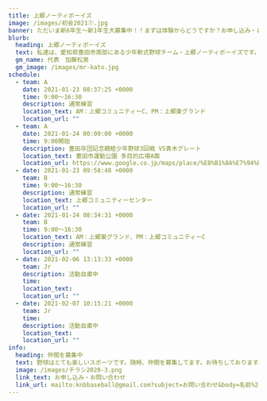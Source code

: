 ```yaml
---
title: 上郷ノーティボーイズ
image: /images/初会2021①.jpg
banner: ただいま新6年生～新1年生大募集中！！まずは体験からどうですか？お申し込み・お問い合わせはお気軽にどうぞ！！
blurb:
  heading: 上郷ノーティボーイズ
  text: 私達は、愛知県豊田市南部にある少年軟式野球チーム・上郷ノーティボーイズです。野球を愛する少年・少女達の夢を育み、軟式野球を正しく指導し、体力向上と礼儀を養成します。また、親友同士の友情と交歓の場を与え、規則正しい明朗な少年・少女を育成することを目的としています。
  gm_name: 代表　加藤松男
  gm_image: /images/mr-kato.jpg
schedule:
  - team: A
    date: 2021-01-23 08:37:25 +0000
    time: 9:00～16:30
    description: 通常練習
    location_text: AM：上郷コミュニティーC、PM：上郷東グランド
    location_url: ""
  - team: A
    date: 2021-01-24 00:00:00 +0000
    time: 9:00開始
    description: 豊田卒団記念親睦少年野球3回戦 VS青木グレート
    location_text: 豊田市運動公園 多目的広場A面
    location_url: https://www.google.co.jp/maps/place/%E8%B1%8A%E7%94%B0%E5%B8%82%E9%81%8B%E5%8B%95%E5%85%AC%E5%9C%92+%E5%A4%9A%E7%9B%AE%E7%9A%84%E5%BA%83%E5%A0%B4/@35.1349229,137.1737369,17z/data=!3m1!4b1!4m5!3m4!1s0x60035f0a2583be89:0xd3a6589f48541cc7!8m2!3d35.1349185!4d137.1759256
  - date: 2021-01-23 09:58:48 +0000
    team: B
    time: 9:00～16:30
    description: 通常練習
    location_text: 上郷コミュニティーセンター
    location_url: ""
  - date: 2021-01-24 08:34:31 +0000
    team: B
    time: 9:00～16:30
    location_text: AM：上郷東グランド、PM：上郷コミュニティーC
    description: 通常練習
    location_url: ""
  - date: 2021-02-06 13:13:33 +0000
    team: Jr
    description: 活動自粛中
    time: 　
    location_text: 　
    location_url: ""
  - date: 2021-02-07 10:15:21 +0000
    team: Jr
    time: 　
    description: 活動自粛中
    location_text: 　
    location_url: ""
info:
  heading: 仲間を募集中
  text: 野球はとても楽しいスポーツです。随時、仲間を募集してます。お待ちしております。
  image: /images/チラシ2020-3.png
  link_text: お申し込み・お問い合わせ
  link_url: mailto:knbbaseball@gmail.com?subject=お問い合わせ&body=名前%20%3A%0D%0Aふりがな%20%3A%0D%0A電話%20%3A%0D%0A学校名%20%3A%0D%0A学年%20%3A%0D%0Aお問い合せ内容%20%3A（例、体験・見学・入団希望）
---
```

